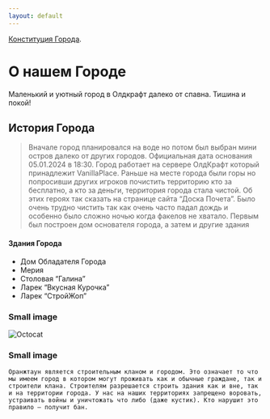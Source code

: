 ```yaml
---
layout: default
---
```


[Конституция Города](./another-page.html).

# О нашем Городе

Маленький и уютный город в Олдкрафт далеко от спавна.
Тишина и покой!

## История Города

> Вначале город планировался на воде но потом был выбран мини
остров далеко от других городов. Официальная дата основания
05.01.2024 в 18:30. Город работает на сервере ОлдКрафт который
принадлежит VanillaPlace. Раньше на месте города были горы но
попросивши других игроков почистить территорию кто за
бесплатно, а кто за деньги, территория города стала чистой. Об
этих героях так сказать на странице сайта “Доска Почета”. Было
очень трудно чистить так как очень часто падал дождь и особенно
было сложно ночью когда факелов не хватало. Первым был
построен дом основателя города, а затем и другие здания
#### Здания Города

*   Дом Обладателя Города
*   Мерия
*   Столовая “Галина”
*   Ларек “Вкусная Курочка”
*   Ларек “СтройЖоп”

### Small image

![Octocat](https://github.githubassets.com/images/icons/emoji/octocat.png)


### Small image

```
Оранжтаун является строительным кланом и городом. Это означает то что мы имеем город в котором могут проживать как и обычные граждане, так и строители клана. Строителям разрешается строить здания как и вне, так и на территории города. У нас на наших территориях запрещено воровать, устраивать войны и уничтожать что либо (даже кустик). Кто нарушит это правило — получит бан.
```
